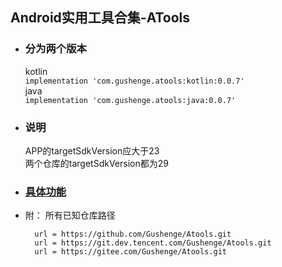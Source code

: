 ## Android实用工具合集-ATools

- ### 分为两个版本
     kotlin  
        `implementation 'com.gushenge.atools:kotlin:0.0.7' `  
     java  
        `implementation 'com.gushenge.atools:java:0.0.7'`
        
- ### 说明
    APP的targetSdkVersion应大于23  
    两个仓库的targetSdkVersion都为29
    

- ### [具体功能](https://github.com/Gushenge/Atools/wiki)
- 附：
所有已知仓库路径
        
	    url = https://github.com/Gushenge/Atools.git
	    url = https://git.dev.tencent.com/Gushenge/Atools.git
	    url = https://gitee.com/Gushenge/Atools.git